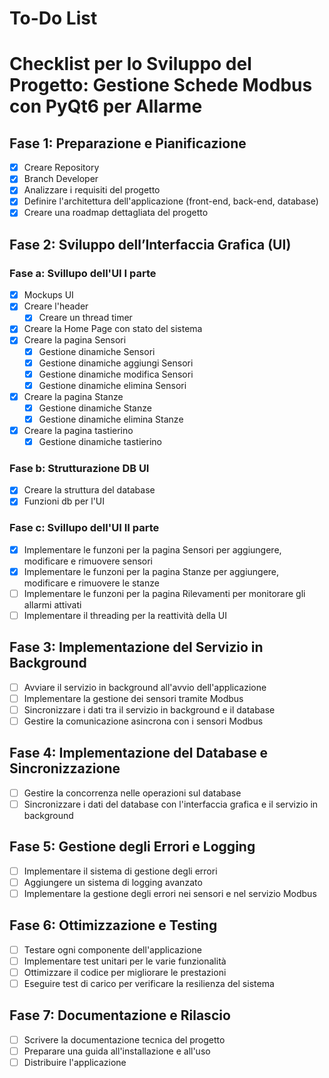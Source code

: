 # To-Do List

# Checklist per lo Sviluppo del Progetto: Gestione Schede Modbus con PyQt6 per Allarme

## Fase 1: Preparazione e Pianificazione
- [x] Creare Repository
- [x] Branch Developer
- [x] Analizzare i requisiti del progetto
- [x] Definire l'architettura dell'applicazione (front-end, back-end, database)
- [x] Creare una roadmap dettagliata del progetto

## Fase 2: Sviluppo dell’Interfaccia Grafica (UI) 
### Fase a: Svillupo dell'UI I parte
- [x] Mockups UI
- [x] Creare l'header 
    - [x] Creare un thread timer
- [x] Creare la Home Page con stato del sistema
- [x] Creare la pagina Sensori 
    - [x] Gestione dinamiche Sensori
    - [x] Gestione dinamiche aggiungi Sensori
    - [x] Gestione dinamiche modifica Sensori
    - [x] Gestione dinamiche elimina Sensori
- [x] Creare la pagina Stanze 
    - [x] Gestione dinamiche Stanze
    - [x] Gestione dinamiche elimina Stanze
- [x] Creare la pagina tastierino
    - [x] Gestione dinamiche tastierino 
### Fase b: Strutturazione DB UI
- [x] Creare la struttura del database
- [x] Funzioni db per l'UI
### Fase c: Svillupo dell'UI II parte
- [x] Implementare le funzoni per la pagina Sensori per aggiungere, modificare e rimuovere sensori
- [x] Implementare le funzoni per la pagina Stanze per aggiungere, modificare e rimuovere le stanze
- [ ] Implementare le funzoni per la pagina Rilevamenti per monitorare gli allarmi attivati
- [ ] Implementare il threading per la reattività della UI

## Fase 3: Implementazione del Servizio in Background
- [ ] Avviare il servizio in background all'avvio dell'applicazione
- [ ] Implementare la gestione dei sensori tramite Modbus
- [ ] Sincronizzare i dati tra il servizio in background e il database
- [ ] Gestire la comunicazione asincrona con i sensori Modbus

## Fase 4: Implementazione del Database e Sincronizzazione
- [ ] Gestire la concorrenza nelle operazioni sul database
- [ ] Sincronizzare i dati del database con l'interfaccia grafica e il servizio in background

## Fase 5: Gestione degli Errori e Logging
- [ ] Implementare il sistema di gestione degli errori
- [ ] Aggiungere un sistema di logging avanzato
- [ ] Implementare la gestione degli errori nei sensori e nel servizio Modbus

## Fase 6: Ottimizzazione e Testing
- [ ] Testare ogni componente dell'applicazione
- [ ] Implementare test unitari per le varie funzionalità
- [ ] Ottimizzare il codice per migliorare le prestazioni
- [ ] Eseguire test di carico per verificare la resilienza del sistema

## Fase 7: Documentazione e Rilascio
- [ ] Scrivere la documentazione tecnica del progetto
- [ ] Preparare una guida all'installazione e all'uso
- [ ] Distribuire l'applicazione
